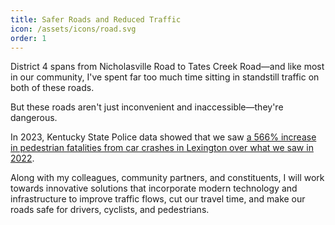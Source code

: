 ```yaml
---
title: Safer Roads and Reduced Traffic
icon: /assets/icons/road.svg
order: 1
---
```


District 4 spans from Nicholasville Road to Tates Creek Road—and like most in our community, I've spent far too much time sitting in standstill traffic on both of these roads.

But these roads aren't just inconvenient and inaccessible—they're dangerous.

In 2023, Kentucky State Police data showed that we saw [a 566% increase in pedestrian fatalities from car crashes in Lexington over what we saw in 2022](https://www.kentucky.com/news/local/counties/fayette-county/article283593513.html).

Along with my colleagues, community partners, and constituents, I will work towards innovative solutions that incorporate modern technology and infrastructure to improve traffic flows, cut our travel time, and make our roads safe for drivers, cyclists, and pedestrians.

